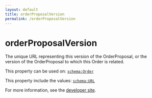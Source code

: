 ```yaml
---
layout: default
title: orderProposalVersion
permalink: /orderProposalVersion
---
```


# orderProposalVersion
The unique URL representing this version of the  OrderProposal, or the version of the OrderProposal to which this Order is related.

This property can be used on: [`schema:Order`](https://schema.org/Order)

This property include the values: [`schema:URL`](https://schema.org/URL)

For more information, see the [developer site](https://developer.openactive.io/data-model/types/).